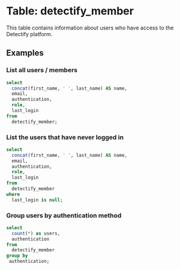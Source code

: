 # Table: detectify_member

This table contains information about users who have access to the Detectify platform.

## Examples

### List all users / members

```sql
select
  concat(first_name, ' ', last_name) AS name,  
  email,
  authentication,
  role,
  last_login
from
  detectify_member;
```

### List the users that have never logged in

```sql
select
  concat(first_name, ' ', last_name) AS name,  
  email,
  authentication,
  role,
  last_login
from
  detectify_member
where
  last_login is null;
```

### Group users by authentication method

```sql
select
  count(*) as users,
  authentication
from
  detectify_member
group by
 authentication;
```
